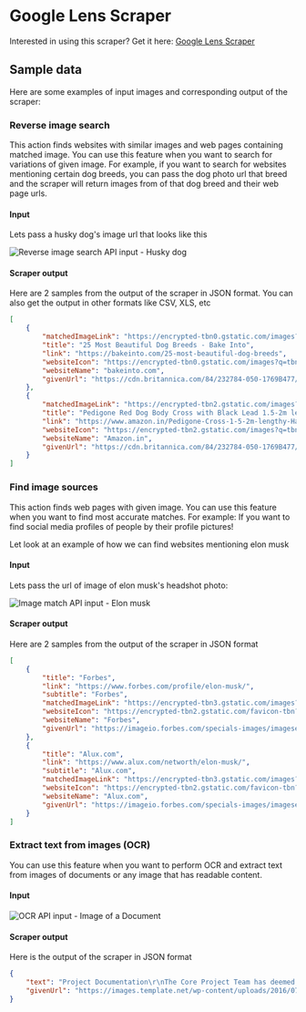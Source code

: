 # Google Lens Scraper
Interested in using this scraper? Get it here: [Google Lens Scraper](https://apify.com/curious_coder/google-lens-scraper?fpr=ve081&fp_sid=github_google-lens-scraper)
## Sample data
Here are some examples of input images and corresponding output of the scraper:
### Reverse image search
This action finds websites with similar images and web pages containing matched image. You can use this feature when you want to search for variations of given image. 
For example, if you want to search for websites mentioning certain dog breeds, you can pass the dog photo url that breed and the scraper will return images from of that dog breed and their web page urls.
#### Input 
Lets pass a husky dog's image url that looks like this

![Reverse image search API input - Husky dog](https://cdn.britannica.com/84/232784-050-1769B477/Siberian-Husky-dog.jpg)

#### Scraper output
Here are 2 samples from the output of the scraper in JSON format. You can also get the output in other formats like CSV, XLS, etc

```json
[
	{
		"matchedImageLink": "https://encrypted-tbn0.gstatic.com/images?q=tbn:ANd9GcS0dF2NyzBBKgA1HATtzEXqET4Q7Fl2G0j6ti5LW2S3fzJ4yo7R",
		"title": "25 Most Beautiful Dog Breeds - Bake Into",
		"link": "https://bakeinto.com/25-most-beautiful-dog-breeds",
		"websiteIcon": "https://encrypted-tbn0.gstatic.com/images?q=tbn:ANd9GcS0dF2NyzBBKgA1HATtzEXqET4Q7Fl2G0j6ti5LW2S3fzJ4yo7R",
		"websiteName": "bakeinto.com",
		"givenUrl": "https://cdn.britannica.com/84/232784-050-1769B477/Siberian-Husky-dog.jpg"
	},
	{
		"matchedImageLink": "https://encrypted-tbn2.gstatic.com/images?q=tbn:ANd9GcT29smU4qFoAxvFxhczpV4FSEvIJRj3W6sut2jdUKKyt7R7BQmk",
		"title": "Pedigone Red Dog Body Cross with Black Lead 1.5-2m lengthy Harness & Leash Dog Belt.",
		"link": "https://www.amazon.in/Pedigone-Cross-1-5-2m-lengthy-Harness/dp/B082KPSJ8Q",
		"websiteIcon": "https://encrypted-tbn2.gstatic.com/images?q=tbn:ANd9GcT29smU4qFoAxvFxhczpV4FSEvIJRj3W6sut2jdUKKyt7R7BQmk",
		"websiteName": "Amazon.in",
		"givenUrl": "https://cdn.britannica.com/84/232784-050-1769B477/Siberian-Husky-dog.jpg"
	}
]
```
### Find image sources
This action finds web pages with given image. You can use this feature when you want to find most accurate matches. For example: If you want to find social media profiles of people by their profile pictures!

Let look at an example of how we can find websites mentioning elon musk

#### Input
Lets pass the url of image of elon musk's headshot photo: 

![Image match API input - Elon musk](https://imageio.forbes.com/specials-images/imageserve/62d700cd6094d2c180f269b9/0x0.jpg?format=jpg&crop=959,959,x0,y0,safe&height=416&width=416&fit=bounds)

#### Scraper output
Here are 2 samples from the output of the scraper in JSON format

```json
[
	{
		"title": "Forbes",
		"link": "https://www.forbes.com/profile/elon-musk/",
		"subtitle": "Forbes",
		"matchedImageLink": "https://encrypted-tbn3.gstatic.com/images?q=tbn:ANd9GcQqiDyK4zpIwrJSGjKzHY5GzVzcV3HbymcfiKxvGbRuWHdUQHxd",
		"websiteIcon": "https://encrypted-tbn2.gstatic.com/favicon-tbn?q=tbn:ANd9GcStsFTtOA-Gr2Cf1TGnVGGF1nqm10KGRhJS83fDnH-ZzYd8xji1iIzt-qzdIYjwIsySiHufTYXd2stTOLcrolb1witi-Zl1RkryuwGqDVGnyiorvQ",
		"websiteName": "Forbes",
		"givenUrl": "https://imageio.forbes.com/specials-images/imageserve/62d700cd6094d2c180f269b9/0x0.jpg?format=jpg&crop=959,959,x0,y0,safe&height=416&width=416&fit=bounds"
	},
	{
		"title": "Alux.com",
		"link": "https://www.alux.com/networth/elon-musk/",
		"subtitle": "Alux.com",
		"matchedImageLink": "https://encrypted-tbn3.gstatic.com/images?q=tbn:ANd9GcSRLbtUtEza35vd8CsbV7Y-aa4gLwVdOsRXvZfYrIh4iHgN1a1c",
		"websiteIcon": "https://encrypted-tbn2.gstatic.com/favicon-tbn?q=tbn:ANd9GcSL4xAYKXA5jhJ9G7LVZ71D6bL_LBSSlyiRquIhhB9S0Uo2A7CyFnX-0zgKWOjW0STkOTKRAqL5LN4KGSXdqU5RuASazkVpkyAhMeE66qs9Wyc",
		"websiteName": "Alux.com",
		"givenUrl": "https://imageio.forbes.com/specials-images/imageserve/62d700cd6094d2c180f269b9/0x0.jpg?format=jpg&crop=959,959,x0,y0,safe&height=416&width=416&fit=bounds"
	}
]
```

### Extract text from images (OCR)
You can use this feature when you want to perform OCR and extract text from images of documents or any image that has readable content. 

#### Input

![OCR API input - Image of a Document](https://images.template.net/wp-content/uploads/2016/07/26122540/Data-ware-Project-Documentation-Template.jpg)

#### Scraper output
Here is the output of the scraper in JSON format

```json
{
	"text": "Project Documentation\r\nThe Core Project Team has deemed the following project documents as required project artifacts for each phase of the project. These documents will be maintained during the project phases, and will be stored as project artifacts once the phase has been completed.\r\nScope Statement\r\nThis document defines the project scope determined by the Business Sponsor. This document should be reviewed and signed off by all team members so every one is aware of the project goal(s). This will be used to create the high-level project plan, data inventory list, report list and business requirements.\r\nDocument Name: Project Scope Statement\r\nData Inventory List\r\nThis is an excel spreadsheet that lists all of the data elements that are required to be brought over to Business Objects. The business creates this list based on the Scope Statement.\r\nNote: If there are more data elements added to BO that were not on the Data Inventory List, there needs to be a\r\nprocess in ensuring the Business is aware of these data elements.\r\nDocument Name: Data Inventory Template\r\nReport List\r\nThis is the list of reports that the business would like to produce in BO after the implementation\r\nThe business owner should list the names of the reports as well as provide electronic examples of each report. The business owner should also cross-reference all data elements in the reports to ensure they are captured in the Data Inventory List.\r\nDocument Name: Should be included in the Business Requirements and Data Inventory. There is no pre-defined template for this item. An annotated list with samples will suffice.\r\nBusiness Requirements\r\nThe business owner should specify WHAT they want in regards to the defined project scope. These include any specific use cases, or calculations. It details what the business owner expects the data will function in BO.\r\nNOTE: Once a security plan has been defined, the business requirements document needs to be updated to include a security section that defines the type of security required for the specific project.\r\nDocument Name: Data Warehouse Requirements Template",
	"givenUrl": "https://images.template.net/wp-content/uploads/2016/07/26122540/Data-ware-Project-Documentation-Template.jpg"
}
```
